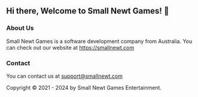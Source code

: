 ## Hi there, Welcome to Small Newt Games! 👋

### About Us
Small Newt Games is a software development company from Australia. You can check out our website at https://smallnewt.com

### Contact
You can contact us at support@smallnewt.com

Copyright ©️ 2021 - 2024 by Small Newt Games Entertainment.
